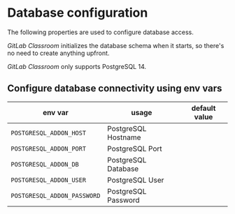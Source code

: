 # Database configuration

The following properties are used to configure database access.

_GitLab Classroom_ initializes the database schema when it starts, so there's no need to create anything upfront.

_GitLab Classroom_ only supports PostgreSQL 14. 

## Configure database connectivity using env vars

| env var                     | usage               | default value |
|-----------------------------|---------------------|---------------|
| `POSTGRESQL_ADDON_HOST`     | PostgreSQL Hostname |               |
| `POSTGRESQL_ADDON_PORT`     | PostgreSQL Port     |               |
| `POSTGRESQL_ADDON_DB`       | PostgreSQL Database |               |
| `POSTGRESQL_ADDON_USER`     | PostgreSQL User     |               |
| `POSTGRESQL_ADDON_PASSWORD` | PostgreSQL Password |               |
